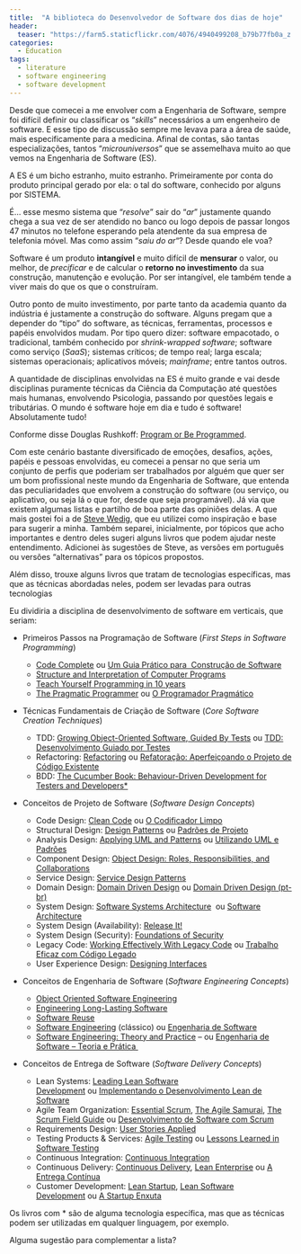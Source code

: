 ```yaml
---
title:  "A biblioteca do Desenvolvedor de Software dos dias de hoje"
header:
  teaser: "https://farm5.staticflickr.com/4076/4940499208_b79b77fb0a_z.jpg"
categories: 
  - Education
tags:
  - literature
  - software engineering
  - software development
---
```


Desde que comecei a me envolver com a Engenharia de Software, sempre foi difícil definir ou classificar os “_skills_” necessários a um engenheiro de software. E esse tipo de discussão sempre me levava para a área de saúde, mais especificamente para a medicina. Afinal de contas, são tantas especializações, tantos “_microuniversos_” que se assemelhava muito ao que vemos na Engenharia de Software (ES).

A ES é um bicho estranho, muito estranho. Primeiramente por conta do produto principal gerado por ela: o tal do software, conhecido por alguns por SISTEMA.

É… esse mesmo sistema que “_resolve_” sair do “_ar_” justamente quando chega a sua vez de ser atendido no banco ou logo depois de passar longos 47 minutos no telefone esperando pela atendente da sua empresa de telefonia móvel. Mas como assim “_saiu do ar_“? Desde quando ele voa?

Software é um produto **intangível** e muito difícil de **mensurar** o valor, ou melhor, de _precificar_ e de calcular o **retorno no investimento** da sua construção, manutenção e evolução. Por ser intangível, ele também tende a viver mais do que os que o construíram.

Outro ponto de muito investimento, por parte tanto da academia quanto da indústria é justamente a construção do software. Alguns pregam que a depender do “tipo” do software, as técnicas, ferramentas, processos e papéis envolvidos mudam. Por tipo quero dizer: software empacotado, o tradicional, também conhecido por _shrink-wrapped software_; software como serviço (_SaaS_); sistemas críticos; de tempo real; larga escala; sistemas operacionais; aplicativos móveis; _mainframe_; entre tantos outros.

A quantidade de disciplinas envolvidas na ES é muito grande e vai desde disciplinas puramente técnicas da Ciência da Computação até questões mais humanas, envolvendo Psicologia, passando por questões legais e tributárias. O mundo é software hoje em dia e tudo é software! Absolutamente tudo!

Conforme disse Douglas Rushkoff: [Program or Be Programmed](http://youtu.be/kgicuytCkoY).

Com este cenário bastante diversificado de emoções, desafios, ações, papéis e pessoas envolvidas, eu comecei a pensar no que seria um conjunto de perfis que poderiam ser trabalhados por alguém que quer ser um bom profissional neste mundo da Engenharia de Software, que entenda das peculiaridades que envolvem a construção do software (ou serviço, ou aplicativo, ou seja lá o que for, desde que seja programável). Já via que existem algumas listas e partilho de boa parte das opiniões delas. A que mais gostei foi a de [Steve Wedig](http://stevewedig.com/2014/02/03/software-developers-reading-list/), que eu utilizei como inspiração e base para sugerir a minha. Também separei, inicialmente, por tópicos que acho importantes e dentro deles sugeri alguns livros que podem ajudar neste entendimento. Adicionei às sugestões de Steve, as versões em português ou versões “alternativas” para os tópicos propostos.

Além disso, trouxe alguns livros que tratam de tecnologias específicas, mas que as técnicas abordadas neles, podem ser levadas para outras tecnologias

Eu dividiria a disciplina de desenvolvimento de software em verticais, que seriam:

- Primeiros Passos na Programação de Software (_First Steps in Software Programming_)
    - [Code Complete](http://amzn.to/1kRMKuk) ou [Um Guia Prático para  Construção de Software](http://www.buscape.com.br/code-complete-um-guia-pratico-para-a-construcao-de-software-steve-mcconnell-8536305045.html?pos=2#precos)
    - [Structure and Interpretation of Computer Programs](http://amzn.to/1cO2iVR)
    - [Teach Yourself Programming in 10 years](http://norvig.com/21-days.html)
    - [The Pragmatic Programmer](http://amzn.com/020161622X) ou [O Programador Pragmático](http://www.ciadoslivros.com.br/programador-pragmatico-o-p379143/)

- Técnicas Fundamentais de Criação de Software (_Core Software Creation Techniques_)
    - TDD: [Growing Object-Oriented Software, Guided By Tests](http://amzn.to/1mwt5hE) ou [TDD: Desenvolvimento Guiado por Testes](https://www.goodreads.com/book/show/29742940-tdd-desenvolvimento-guiado-por-testes)
    - Refactoring: [Refactoring](http://amzn.to/1e9iAMM) ou [Refatoração: Aperfeiçoando o Projeto de Código Existente](https://indicalivros.com/pdf/refatoracao-aperfeicoando-o-projeto-de-codigo-existente-martin-fowler)
    - BDD: [The Cucumber Book: Behaviour-Driven Development for Testers and Developers*  
](http://amzn.com/1934356808)

- Conceitos de Projeto de Software (_Software Design Concepts_)
    - Code Design: [Clean Code](http://amzn.to/1mwsAUU) ou [O Codificador Limpo](http://www.livrariacultura.com.br/scripts/resenha/resenha.asp?nitem=29802936)
    - Structural Design: [Design Patterns](http://amzn.com/0201633612) ou [Padrões de Projeto](http://www.livrariasaraiva.com.br/produto/436822?PAC_ID=25371)
    - Analysis Design: [Applying UML and Patterns](http://amzn.com/0131489062) ou [Utilizando UML e Padrões](http://www.buscape.com.br/utilizando-uml-e-padroes-craig-larman-8560031529)
    - Component Design: [Object Design: Roles, Responsibilities, and Collaborations  
](http://amzn.to/1mwsH2P)
    - Service Design: [Service Design Patterns](http://amzn.com/032154420X)
    - Domain Design: [Domain Driven Design](http://amzn.to/1bEZApL) ou [Domain Driven Design (pt-br)](http://www.altabooks.com.br/domain-drive-design-atacando-as-complexidades-no-coracao-do-software.html)
    - System Design: [Software Systems Architecture](http://amzn.to/1f0S8pS)  ou [Software Architecture](http://www.softwarearchitecturebook.com/)
    - System Design (Availability): [Release It!](http://amzn.to/1e82joE)
    - System Design (Security): [Foundations of Security](http://amzn.to/1hbp8et)
    - Legacy Code: [Working Effectively With Legacy Code](http://amzn.to/19IQKZd) ou [Trabalho Eficaz com Código Legado](http://www.grupoa.com.br/livros/engenharia-de-software-e-metodos-ageis/trabalho-eficaz-com-codigo-legado/9788582600320)
    - User Experience Design: [Designing Interfaces](http://amzn.to/1bepv3D)

- Conceitos de Engenharia de Software (_Software Engineering Concepts_)
    - [Object Oriented Software Engineering](http://amzn.com/0201544350)
    - [Engineering Long-Lasting Software](https://www.amazon.com/Engineering-Long-Lasting-Software-Approach-Computing/dp/0984881212/ref=sr_1_1?ie=UTF8&qid=1505915363&sr=8-1&keywords=Engineering+Long-Lasting+Software)
    - [Software Reuse](http://amzn.com/0201924765)
    - [Software Engineering](http://amzn.com/0137035152) (clássico) ou [Engenharia de Software](https://www.saraiva.com.br/engenharia-de-software-9-ed-2011-3648635.html)
    - [Software Engineering: Theory and Practice](http://amzn.com/0136061699) – ou [Engenharia de Software – Teoria e Prática ](http://wps.prenhall.com/br_pfleeger_engsoftware_2/)

- Conceitos de Entrega de Software (_Software Delivery Concepts_)
    - Lean Systems: [Leading Lean Software Development](http://amzn.to/1jiPwHc) ou [Implementando o Desenvolvimento Lean de Software](http://www.grupoa.com.br/livros/engenharia-de-software-e-metodos-ageis/implementando-o-desenvolvimento-lean-de-software/9788577807567)
    - Agile Team Organization: [Essential Scrum](http://amzn.to/1aEY0U2), [The Agile Samurai](http://amzn.com/B00AYQNR5K), [The Scrum Field Guide](http://amzn.com/0321554159) ou [Desenvolvimento de Software com Scrum](https://www.skoob.com.br/desenvolvimento-de-software-com-scrum-185738ed207233.html)
    - Requirements Design: [User Stories Applied](http://amzn.to/1dUtfvC)
    - Testing Products & Services: [Agile Testing](http://amzn.to/1bF22g2) ou [Lessons Learned in Software Testing](http://amzn.com/0471081124)
    - Continuous Integration: [Continuous Integration](http://amzn.com/0321336380)
    - Continuous Delivery: [Continuous Delivery](http://amzn.to/1bepwoh), [Lean Enterprise](http://amzn.com/1449368425) ou [A Entrega Contínua](http://www.grupoa.com.br/livros/engenharia-de-software-e-metodos-ageis/entrega-continua/9788582601037)
    - Customer Development: [Lean Startup](http://amzn.to/LxoXQ8), [Lean Software Development](http://amzn.com/0321150783) ou [A Startup Enxuta](https://www.amazon.com/Startup-Enxuta-Em-Portuguese-Brasil/dp/8581780040)

Os livros com * são de alguma tecnologia específica, mas que as técnicas podem ser utilizadas em qualquer linguagem, por exemplo.

Alguma sugestão para complementar a lista?
